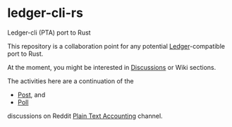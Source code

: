 # ledger-cli-rs
Ledger-cli (PTA) port to Rust

This repository is a collaboration point for any potential [Ledger](https://ledger-cli.org/)-compatible port to Rust.

At the moment, you might be interested in [Discussions](https://github.com/alensiljak/ledger-cli-rs/discussions) or Wiki sections.

The activities here are a continuation of the

- [Post](https://www.reddit.com/r/plaintextaccounting/comments/yrit29/ledgercompatible_implementation_in_rust/), and
- [Poll](https://www.reddit.com/r/plaintextaccounting/comments/zjtz9x/interested_in_contributing_to_ledger_port_to_rust/)

discussions on Reddit [Plain Text Accounting](https://www.reddit.com/r/plaintextaccounting/) channel.
